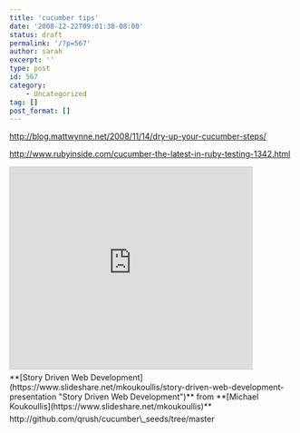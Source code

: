 ```yaml
---
title: 'cucumber tips'
date: '2008-12-22T09:01:38-08:00'
status: draft
permalink: '/?p=567'
author: sarah
excerpt: ''
type: post
id: 567
category:
    - Uncategorized
tag: []
post_format: []
---
```

http://blog.mattwynne.net/2008/11/14/dry-up-your-cucumber-steps/

http://www.rubyinside.com/cucumber-the-latest-in-ruby-testing-1342.html

<iframe allowfullscreen="" frameborder="0" height="356" loading="lazy" marginheight="0" marginwidth="0" scrolling="no" src="https://www.slideshare.net/slideshow/embed_code/key/E8inXCFS3uXqH" style="border:1px solid #CCC; border-width:1px; margin-bottom:5px; max-width: 100%;" title="Story Driven Web Development" width="427"> </iframe>

<div style="margin-bottom:5px">  **[Story Driven Web Development](https://www.slideshare.net/mkoukoullis/story-driven-web-development-presentation "Story Driven Web Development")**  from **[Michael Koukoullis](https://www.slideshare.net/mkoukoullis)** </div>http://github.com/qrush/cucumber\_seeds/tree/master